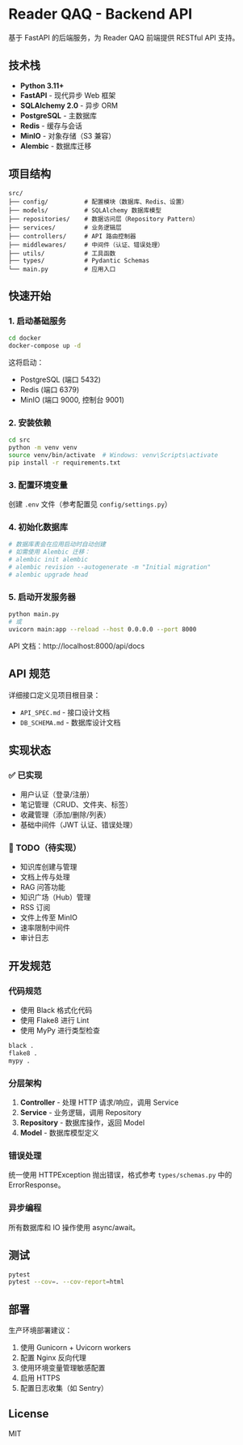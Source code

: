 # Reader QAQ - Backend API

基于 FastAPI 的后端服务，为 Reader QAQ 前端提供 RESTful API 支持。

## 技术栈

- **Python 3.11+**
- **FastAPI** - 现代异步 Web 框架
- **SQLAlchemy 2.0** - 异步 ORM
- **PostgreSQL** - 主数据库
- **Redis** - 缓存与会话
- **MinIO** - 对象存储（S3 兼容）
- **Alembic** - 数据库迁移

## 项目结构

```
src/
├── config/          # 配置模块（数据库、Redis、设置）
├── models/          # SQLAlchemy 数据库模型
├── repositories/    # 数据访问层（Repository Pattern）
├── services/        # 业务逻辑层
├── controllers/     # API 路由控制器
├── middlewares/     # 中间件（认证、错误处理）
├── utils/           # 工具函数
├── types/           # Pydantic Schemas
└── main.py          # 应用入口
```

## 快速开始

### 1. 启动基础服务

```bash
cd docker
docker-compose up -d
```

这将启动：
- PostgreSQL (端口 5432)
- Redis (端口 6379)
- MinIO (端口 9000, 控制台 9001)

### 2. 安装依赖

```bash
cd src
python -m venv venv
source venv/bin/activate  # Windows: venv\Scripts\activate
pip install -r requirements.txt
```

### 3. 配置环境变量

创建 `.env` 文件（参考配置见 `config/settings.py`）

### 4. 初始化数据库

```bash
# 数据库表会在应用启动时自动创建
# 如需使用 Alembic 迁移：
# alembic init alembic
# alembic revision --autogenerate -m "Initial migration"
# alembic upgrade head
```

### 5. 启动开发服务器

```bash
python main.py
# 或
uvicorn main:app --reload --host 0.0.0.0 --port 8000
```

API 文档：http://localhost:8000/api/docs

## API 规范

详细接口定义见项目根目录：
- `API_SPEC.md` - 接口设计文档
- `DB_SCHEMA.md` - 数据库设计文档

## 实现状态

### ✅ 已实现
- 用户认证（登录/注册）
- 笔记管理（CRUD、文件夹、标签）
- 收藏管理（添加/删除/列表）
- 基础中间件（JWT 认证、错误处理）

### 🚧 TODO（待实现）
- 知识库创建与管理
- 文档上传与处理
- RAG 问答功能
- 知识广场（Hub）管理
- RSS 订阅
- 文件上传至 MinIO
- 速率限制中间件
- 审计日志

## 开发规范

### 代码规范
- 使用 Black 格式化代码
- 使用 Flake8 进行 Lint
- 使用 MyPy 进行类型检查

```bash
black .
flake8 .
mypy .
```

### 分层架构
1. **Controller** - 处理 HTTP 请求/响应，调用 Service
2. **Service** - 业务逻辑，调用 Repository
3. **Repository** - 数据库操作，返回 Model
4. **Model** - 数据库模型定义

### 错误处理
统一使用 HTTPException 抛出错误，格式参考 `types/schemas.py` 中的 ErrorResponse。

### 异步编程
所有数据库和 IO 操作使用 async/await。

## 测试

```bash
pytest
pytest --cov=. --cov-report=html
```

## 部署

生产环境部署建议：
1. 使用 Gunicorn + Uvicorn workers
2. 配置 Nginx 反向代理
3. 使用环境变量管理敏感配置
4. 启用 HTTPS
5. 配置日志收集（如 Sentry）

## License

MIT


